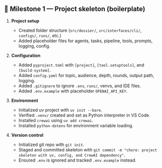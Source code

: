 ## 🎯 Milestone 1 — Project skeleton (boilerplate)

1. **Project setup**
   - Created folder structure (`src/dossier/`, `src/interfaces/cli/`, `configs/`, `runs/`, etc.)
   - Added placeholder files for agents, tasks, pipeline, tools, prompts, logging, config.

2. **Configuration**
   - Added `pyproject.toml` with `[project]`, `[tool.setuptools]`, and `[build-system]`.
   - Added `config.yaml` for topic, audience, depth, rounds, output path, logging.
   - Added `.gitignore` to ignore `.env`, `runs/`, venvs, and IDE files.
   - Added `.env.example` with placeholder `OPENAI_API_KEY`.

3. **Environment**
   - Initialized uv project with `uv init --bare`.
   - Verified `.venv/` created and set as Python interpreter in VS Code.
   - Installed `crewai` using `uv add crewai`.
   - Installed `python-dotenv` for environment variable loading.

4. **Version control**
   - Initialized git repo with `git init`.
   - Staged and committed skeleton with `git commit -m "chore: project skeleton with uv, config, and CrewAI dependency"`.
   - Ensured `.env` is ignored and tracked `.env.example` instead.